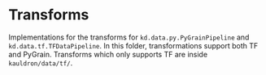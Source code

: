 # Transforms

Implementations for the transforms for `kd.data.py.PyGrainPipeline` and
`kd.data.tf.TFDataPipeline`.
In this folder, transformations support both TF and PyGrain. Transforms which
only supports TF are inside `kauldron/data/tf/`.
